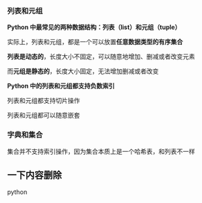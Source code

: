 ### 列表和元组

**Python 中最常见的两种数据结构：列表（list）和元组（tuple）**

实际上，列表和元组，都是一个可以放置**任意数据类型的有序集合**

**列表是动态的**，长度大小不固定，可以随意地增加、删减或者改变元素

而**元组是静态的**，长度大小固定，无法增加删减或者改变

**Python 中的列表和元组都支持负数索引**

列表和元组都支持切片操作

列表和元组都可以随意嵌套

### 字典和集合

集合并不支持索引操作，因为集合本质上是一个哈希表，和列表不一样

## 一下内容删除
python 